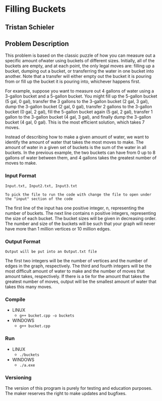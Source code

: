 # Filling Buckets
## Tristan Schieler

## Problem Description

This problem is based on the classic puzzle of how you can measure out a specific amount ofwater using buckets of different sizes. Initially, all of the buckets are empty, and at each point, the only legal moves are: filling up a bucket, dumping out a bucket, or transferring the water in one bucket into another. Note that a transfer will either empty out the bucket it is pouring from or fill up the bucket it is pouring into, whichever happens first.

For example, suppose you want to measure out 4 gallons of water using a 3-gallon bucket and a 5-gallon bucket. You might fill up the 5-gallon bucket (5 gal,  0 gal), transfer the 3 gallons to the 3-gallon bucket (2 gal, 3 gal), dump the 3-gallon bucket (2 gal, 0 gal), transfer 2 gallons to the 3-gallon bucket (0 gal, 2 gal), fill the 5-gallon bucket again (5 gal, 2 gal), transfer 1 gallon to the 3-gallon bucket (4 gal, 3 gal), and finally dump the 3-gallon bucket (4 gal, 0 gal). This is the most efficient solution, which takes 7 moves. 

Instead of describing how to make a given amount of water, we want to identify the amount of water that takes the most moves to make.  The amount of water in a given set of buckets is the sum of the water in all buckets.  In the previous example, the two buckets can have from 0 up to 8 gallons of water between them, and 4 gallons takes the greatest number of moves to make.

### Input Format

`Input.txt, Input2.txt, Input3.txt`

`To pick the file to run the code with change the file to open under the "input" section of the code`

The first line of the input has one positive integer, n, representing the number of buckets. The next line contains n positive integers, representing the size of each bucket. The bucket sizes will be given in decreasing order. The number and size of the buckets will be such that your graph will never have more than 1 million vertices or 10 million edges.

### Output Format

`Output will be put into an Output.txt file`

The first two integers will be the number of vertices and the number of edges in the graph, respectively. The third and fourth integers will be the most difficult amount of water to make and the number of moves that amount takes, respectively. If there is a tie for the amount that takes the greatest number of moves, output will be the smallest amount of water that takes this many moves.

### Compile
* LINUX
    * `g++ bucket.cpp -o buckets`
* WINDOWS
    * `g++ bucket.cpp`

### Run
* LINUX
    * `./buckets`
* WINDOWS
    * `./a.exe`

### Versioning 

The version of this program is purely for testing and education purposes. The maker reserves the right to make updates and bugfixes.